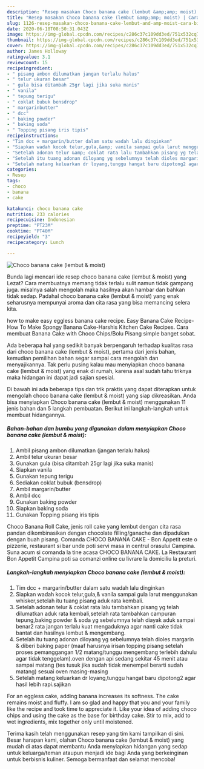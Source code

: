 ```yaml
---
description: "Resep masakan Choco banana cake (lembut &amp;amp; moist) | Cara Bikin Choco banana cake (lembut &amp;amp; moist) Yang Enak dan Simpel"
title: "Resep masakan Choco banana cake (lembut &amp;amp; moist) | Cara Bikin Choco banana cake (lembut &amp;amp; moist) Yang Enak dan Simpel"
slug: 1126-resep-masakan-choco-banana-cake-lembut-and-amp-moist-cara-bikin-choco-banana-cake-lembut-and-amp-moist-yang-enak-dan-simpel
date: 2020-06-18T08:50:31.043Z
image: https://img-global.cpcdn.com/recipes/c286c37c109dd3ed/751x532cq70/choco-banana-cake-lembut-moist-foto-resep-utama.jpg
thumbnail: https://img-global.cpcdn.com/recipes/c286c37c109dd3ed/751x532cq70/choco-banana-cake-lembut-moist-foto-resep-utama.jpg
cover: https://img-global.cpcdn.com/recipes/c286c37c109dd3ed/751x532cq70/choco-banana-cake-lembut-moist-foto-resep-utama.jpg
author: James Holloway
ratingvalue: 3.1
reviewcount: 15
recipeingredient:
- " pisang ambon dilumatkan jangan terlalu halus"
- " telur ukuran besar"
- " gula bisa ditambah 25gr lagi jika suka manis"
- " vanila"
- " tepung terigu"
- " coklat bubuk bensdrop"
- " margarinbutter"
- " dcc"
- " baking powder"
- " baking soda"
- " Topping pisang iris tipis"
recipeinstructions:
- "Tim dcc + margarin/butter dalam satu wadah lalu dinginkan"
- "Siapkan wadah kocok telur,gula,&amp; vanila sampai gula larut menggunakan whisker,setelah itu tuang pisang aduk rata kembali."
- "Setelah adonan telur &amp; coklat rata lalu tambahkan pisang yg telah dilumatkan aduk rata kembali,setelah rata tambahkan campuran tepung,baking powder &amp; soda yg sebelumnya telah diayak aduk sampai benar2 rata jangan terlalu kuat mengaduknya agar nanti cake tidak bantat dan hasilnya lembut &amp; mengembang."
- "Setelah itu tuang adonan diloyang yg sebelumnya telah dioles margarin &amp; diberi baking paper (maaf harusnya irisan topping pisang setelah proses pemanggangan 1/2 matang/tunggu mengembang terlebih dahulu agar tidak tenggelam).oven dengan api sedang sekitar 45 menit atau sampai matang (tes tusuk jika sudah tidak menempel berarti sudah matang) sesuai oven masing-masing"
- "Setelah matang keluarkan dr loyang,tunggu hangat baru dipotong2 agar hasil lebih rapi.sajikan"
categories:
- Resep
tags:
- choco
- banana
- cake

katakunci: choco banana cake 
nutrition: 233 calories
recipecuisine: Indonesian
preptime: "PT23M"
cooktime: "PT40M"
recipeyield: "3"
recipecategory: Lunch

---
```



![Choco banana cake (lembut &amp; moist)](https://img-global.cpcdn.com/recipes/c286c37c109dd3ed/751x532cq70/choco-banana-cake-lembut-moist-foto-resep-utama.jpg)

Bunda lagi mencari ide resep choco banana cake (lembut &amp; moist) yang Lezat? Cara membuatnya memang tidak terlalu sulit namun tidak gampang juga. misalnya salah mengolah maka hasilnya akan hambar dan bahkan tidak sedap. Padahal choco banana cake (lembut &amp; moist) yang enak seharusnya mempunyai aroma dan cita rasa yang bisa memancing selera kita.

how to make easy eggless banana cake recipe. Easy Banana Cake Recipe-How To Make Spongy Banana Cake-Harshis Kitchen Cake Recipes. Cara membuat Banana Cake with Choco Chips/Bolu Pisang simple banget sobat.

Ada beberapa hal yang sedikit banyak berpengaruh terhadap kualitas rasa dari choco banana cake (lembut &amp; moist), pertama dari jenis bahan, kemudian pemilihan bahan segar sampai cara mengolah dan menyajikannya. Tak perlu pusing kalau mau menyiapkan choco banana cake (lembut &amp; moist) yang enak di rumah, karena asal sudah tahu triknya maka hidangan ini dapat jadi sajian spesial.


Di bawah ini ada beberapa tips dan trik praktis yang dapat diterapkan untuk mengolah choco banana cake (lembut &amp; moist) yang siap dikreasikan. Anda bisa menyiapkan Choco banana cake (lembut &amp; moist) menggunakan 11 jenis bahan dan 5 langkah pembuatan. Berikut ini langkah-langkah untuk membuat hidangannya.

<!--inarticleads1-->

##### Bahan-bahan dan bumbu yang digunakan dalam menyiapkan Choco banana cake (lembut &amp; moist):

1. Ambil  pisang ambon dilumatkan (jangan terlalu halus)
1. Ambil  telur ukuran besar
1. Gunakan  gula (bisa ditambah 25gr lagi jika suka manis)
1. Siapkan  vanila
1. Gunakan  tepung terigu
1. Sediakan  coklat bubuk (bensdrop)
1. Ambil  margarin/butter
1. Ambil  dcc
1. Gunakan  baking powder
1. Siapkan  baking soda
1. Gunakan  Topping pisang iris tipis


Choco Banana Roll Cake, jenis roll cake yang lembut dengan cita rasa pandan dikombinasikan dengan chocolate filling/ganache dan dipadukan dengan buah pisang. Comanda CHOCO BANANA CAKE - Bon Appetit este o pizzerie, restaurant si bar unde poti servi masa in centrul orasului Campina. Suna acum si comanda la tine acasa CHOCO BANANA CAKE. La Restaurant Bon Appetit Campina poti sa comanzi online cu livrare la domiciliu la preturi. 

<!--inarticleads2-->

##### Langkah-langkah menyiapkan Choco banana cake (lembut &amp; moist):

1. Tim dcc + margarin/butter dalam satu wadah lalu dinginkan
1. Siapkan wadah kocok telur,gula,&amp; vanila sampai gula larut menggunakan whisker,setelah itu tuang pisang aduk rata kembali.
1. Setelah adonan telur &amp; coklat rata lalu tambahkan pisang yg telah dilumatkan aduk rata kembali,setelah rata tambahkan campuran tepung,baking powder &amp; soda yg sebelumnya telah diayak aduk sampai benar2 rata jangan terlalu kuat mengaduknya agar nanti cake tidak bantat dan hasilnya lembut &amp; mengembang.
1. Setelah itu tuang adonan diloyang yg sebelumnya telah dioles margarin &amp; diberi baking paper (maaf harusnya irisan topping pisang setelah proses pemanggangan 1/2 matang/tunggu mengembang terlebih dahulu agar tidak tenggelam).oven dengan api sedang sekitar 45 menit atau sampai matang (tes tusuk jika sudah tidak menempel berarti sudah matang) sesuai oven masing-masing
1. Setelah matang keluarkan dr loyang,tunggu hangat baru dipotong2 agar hasil lebih rapi.sajikan


For an eggless cake, adding banana increases its softness. The cake remains moist and fluffy. I am so glad and happy that you and your family like the recipe and took time to appreciate it. Like your idea of adding choco chips and using the cake as the base for birthday cake. Stir to mix, add to wet ingredients, mix together only until moistened. 

Terima kasih telah menggunakan resep yang tim kami tampilkan di sini. Besar harapan kami, olahan Choco banana cake (lembut &amp; moist) yang mudah di atas dapat membantu Anda menyiapkan hidangan yang sedap untuk keluarga/teman ataupun menjadi ide bagi Anda yang berkeinginan untuk berbisnis kuliner. Semoga bermanfaat dan selamat mencoba!
